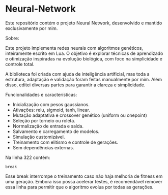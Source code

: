 # Neural-Network

Este repositório contém o projeto Neural Network, desenvolvido e mantido exclusivamente por mim.

Sobre:

Este projeto implementa redes neurais com algoritmos genéticos, inteiramente escrito em Lua. O objetivo é explorar técnicas de aprendizado e otimização inspiradas na evolução biológica, com foco na simplicidade e controle total.

A biblioteca foi criada com ajuda de inteligência artificial, mas toda a estrutura, adaptação e validação foram feitas manualmente por mim. Além disso, editei diversas partes para garantir a clareza e simplicidade.

Funcionalidades e características:

- Inicialização com pesos gaussianos.
- Ativações: relu, sigmoid, tanh, linear.
- Mutação adaptativa e crossover genético (uniform ou onepoint)
- Seleção por torneio ou roleta.
- Normalização de entrada e saída.
- Salvamento e carregamento de modelos.
- Simulação customizável.
- Treinamento com elitismo e controle de gerações.
- Sem dependências externas.

Na linha 322 contém:

`break`

Esse break interrompe o treinamento caso não haja melhoria de fitness em uma geração. Embora isso possa acelerar testes, é recomendável remover essa linha para permitir que o algoritmo evolua por todas as gerações.
